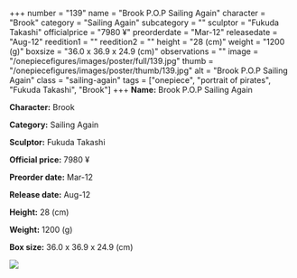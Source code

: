 +++
number = "139"
name = "Brook P.O.P Sailing Again"
character = "Brook"
category = "Sailing Again"
subcategory = ""
sculptor = "Fukuda Takashi"
officialprice = "7980 ¥"
preorderdate = "Mar-12"
releasedate = "Aug-12"
reedition1 = ""
reedition2 = ""
height = "28 (cm)"
weight = "1200 (g)"
boxsize = "36.0 x 36.9 x 24.9 (cm)"
observations = ""
image = "/onepiecefigures/images/poster/full/139.jpg"
thumb = "/onepiecefigures/images/poster/thumb/139.jpg"
alt = "Brook P.O.P Sailing Again"
class = "sailing-again"
tags = ["onepiece", "portrait of pirates", "Fukuda Takashi", "Brook"]
+++
**Name:** Brook P.O.P Sailing Again

**Character:** Brook

**Category:** Sailing Again 

**Sculptor:** Fukuda Takashi

**Official price:** 7980 ¥

**Preorder date:** Mar-12

**Release date:** Aug-12

**Height:** 28 (cm)

**Weight:** 1200 (g)

**Box size:** 36.0 x 36.9 x 24.9 (cm)

<img src="/onepiecefigures/images/poster/thumb/139.jpg">